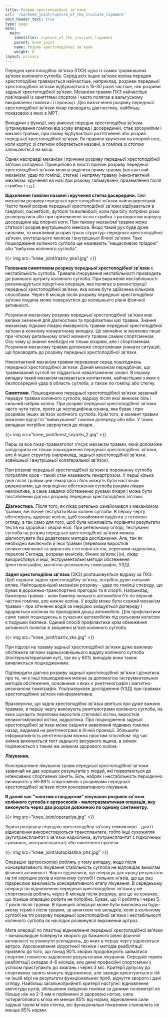 ```yaml
---
title: Розрив хрестоподібної зв'язки
url: '/ua/knee_joint/rupture_of_the_cruciate_ligament'
omit_header_text: true
type: page
menu:
  main:
    identifier: rupture_of_the_cruciate_ligament
    parent: knee_joint
    name: Розрив хрестоподібної зв'язки
    weight: 8
layout: privacy
---
```


Передня хрестоподібна зв'язка (ПХЗ) одна із самих травмованих зв'язок колінного суглоба. Серед всіх інших зв'язок коліна
передня хрестоподібна травмується найчастіше, наприклад, розриви передньої хрестоподібної зв'язки відбуваються в 15-30
разів частіше, ніж розриви задньої хрестоподібної зв'язки. Механізм травми ПХЗ найчастіше пов'язаний із заняттями
спортом і часто полягає в вальгусному викривленні гомілки і її пронації. Для визначення розриву передньої хрестоподібної
зв'язки лікар проводить діагностику, найбільш показовою з яких є МРТ.

Виходячи з функції, яку виконує передня хрестоподібна зв'язка (утримування гомілки від зсуву вперед і досередини), стає
зрозумілим і механіз травми, при якому відбувається розтягнення або розрив передньої хрестоподібної зв'язки. Як правило
кручення на опорній нозі, коли корпус зі стегном обертається назовні, а гомілка зі стопою залишаються на місці.

Однак насправді механізм і причини розриву передньої хрестоподібної зв'язки складніші. Принципово в якості причин
розриву передньої хрестоподібної зв'язки можна виділити пряму травму (контактний механізм: удар по гомілці, стегна) і
непряму травму (неконтактний механізм: кручення на нозі при різкому гальмуванні, приземлення після стрибка і т.д.).

**Відхилення гомілки назовні і кручення стегна досередини.** Цей механізм розриву передньої хрестоподібної зв'язки
найпоширеніший. Часто такий розрив передньої хрестоподібної зв'язки відбувається в гандболі, баскетболі, футболі та
волейболі, коли при бігу потрібно різко розвернутися або при приземленні після стрибка з розворотом корпусу досередини
від опорної ноги. При такому механізмі травми може статися і розрив внутрішнього меніска. Якщо такий рух буде дуже
сильним, то можливий розрив трьох структур: передньої хрестоподібної зв'язки, внутрішнього меніска і внутрішньої бічної
зв'язки. Таке пошкодження колінного суглоба ще називають "нещасливою тріадою" або "вибухом колінного суглоба".

{{< img src="knee_joint/razriv_pks1.jpg" >}}

**Головним симптомом розриву передньої хрестоподібної зв'язки** є нестабільність суглоба. Тривале ігнорування
нестабільності призводить до раннього артриту колінного суглоба. При вираженій нестабільності рекомендується хірургічна
операція, яка полягає в реконструкції передньої хрестоподібної зв'язки, яка може бути здійснена кількома способами.
Через 6 місяців після розриву передньої хрестоподібної зв'язки людина може повернутися до колишнього рівня фізичної
активності.

Розуміння механізму розриву передньої хрестоподібної зв'язки має велике значення для діагностики та профілактики цієї
травми. Знання механізму підкаже лікарю ймовірність травми передньої хрестоподібної зв'язки в кожному конкретному
випадку. Це звичайно ж можливо лише при чіткому детальному описі моменту травми самим спортсменом. Ось чому ці знання
необхідні не тільки лікарям, але і спортсменам. Розуміння механізму травми допоможе спортсменам уникати ситуацій, що
призводять до розриву передньої хрестоподібної зв'язки.

Неконтактний механізм травми переважає серед пошкоджень передньої хрестоподібної зв'язки. Даний механізм передбачає, що
травмований суглоб не піддається навантаженню ззовні. В іншому випадку такий механізм називається контактним,
найчастішим з яких є безпосередній удар в область суглоба, а також по гомілці або стегну.

**Симптоми.** Пошкодженню передньої хрестоподібної зв'язки зазвичай передує травма колінного суглоба, відразу після якої
виникає біль і сильний набряк коліна. При розриві передньої хрестоподібної зв'язки часто чути тріск, проте це
неспецифічна ознака, яка буває і при розривах інших зв'язок колінного суглоба. Крім того, в момент травми можливе
відчуття "вивихування" гомілки допереду або вбік. У таких випадках потрібно звернутися до лікаря.

{{< img src="knee_joint/krest_svyazki_2.jpg" >}}

Перш за все лікар-травматолог з'ясує механізм травми, який допоможе запідозрити не тільки пошкодження передньої
хрестоподібної зв'язки, але й інших структур (наприклад, задньої хрестоподібної зв'язки, зовнішньої і внутрішньої
колатеральної зв'язок).

При розриві передньої хрестоподібної зв'язки в порожнину суглоба потрапляє кров - такий стан називають гемартрозом. У
перші кілька днів після травми цей гемартроз і біль можуть бути настільки вираженими, що повноцінне обстеження суглоба
руками лікаря неможливе, а саме завдяки обстеженню руками лікаря і може бути поставлений діагноз розриву передньої
хрестоподібної зв'язки.

**Діагностика.** Після того, як лікар ретельно ознайомився з механізмом травми, він почне тестувати Ваші колінні
суглоби. В першу чергу обстежують здорове коліно, щоб ознайомити пацієнта з технікою огляду, а так само для того, щоб
була можливість порівняти результати тестів на здоровій і хворій нозі. При ретельному огляді, тестуванні суглоба на
розрив передньої хрестоподібної зв'язки можна діагностувати без додаткових методів дослідження. Але, так як необхідно
виключити й інші травми (переломи виростків великогомілкової та виростків стегнової кісток, переломи надколінка, перелом
Сегонда, розриви менісків, бічних зв'язок і ін), лікар використовує й інші, інструментальні методи обстеження
(рентгенографію, магнітно-резонансну томографію, УЗД).

**Задня хрестоподібна зв'язка** (ЗХЗ) розташовується відразу за ПХЗ. Щоб порвати задню хрестоподібну зв'язку, потрібно
дуже сильний вплив. Найпоширеніший механізм розриву - удар по гомілці спереду, що буває в дорожньо-транспортних пригодах
та в спорті. Наприклад, бамперна травма - коли бампер низького автомобіля б'є по верхній частині гомілки, але нижче
коліна. У водіїв може бути схожий механізм травми - при зіткненні водій за інерцією зміщується допереду і вдаряється
коліном по приладовій дошці автомобіля. Для профілактики саме таких пошкоджень в сучасних автомобілях під рульовим
колесом є подушки безпеки. Єдиний спосіб профілактики крім обмеження активності полягає в зміцненні м'язів колінного
суглоба.

{{< img src="knee_joint/razriv_zks.jpg" >}}

При підозрі на травму задньої хрестоподібної зв'язки дуже важливо обстежити зв'язки задньозовнішнього відділу колінного
суглоба (постеролатеральний кут), так як у 60% випадків вони також виявляються пошкодженими.

Підтвердити діагноз розриву задньої хрестоподібної зв'язки і дізнатися про те, чи є інші пошкодження можна за допомогою
інструментальних методів обстеження, основними з яких є рентгенографія і магнітно-резонансна томографія. Ультразвукове
дослідження (УЗД) при травмах хрестоподібних зв'язок неінформативне.

Враховуючи, що задня хрестоподібна зв'язка рветься при дуже важких травмах, в першу чергу виконують рентгенограми
колінного суглоба, на яких шукають переломи виростків стегнової кістки, виростків великогомілкової кістки, надколінка.
Про пошкодження задньої хрестоподібної зв'язки може свідчити невеликий підвивих гомілки назад, видимий на рентгенограмі
в бічній проекції. Збільшити інформативність рентгенограм можна простим способом: під час знімка виконується тест
заднього висувного ящика, а знімок порівнюється з таким же знімком здорового коліна.

**Лікування.**

Консервативне лікування травм передньої хрестоподібної зв'язки зазвичай не дає хороших результатів у людей, які
повертаються до інтенсивних спортивних занять. Біль, набряк і нестабільність періодично виникають у 56-89% спортсменів з
розривами передньої хрестоподібної зв'язки після консервативного лікування.

**В даний час "золотим стандартом" лікування розривів зв'язок колінного суглоба є артроскопія - малотравматичная
операція, яку виконують через два розрізи довжиною по одному сантиметру.**

{{< img src="knee_joint/operaciya.jpg" >}}

Зшити розірвану передню хрестоподібну зв'язку неможливо - для її відновлення використовуються трансплантати, тобто інші
сухожилля (аутотрансплантат з зв'язки надколінка, аутотрансплантат з підколінних сухожиль, алотрансплантат) або
синтетичні протези.

{{< img src="knee_joint/autoplastika_phz.jpg" >}}

Операцію (артроскопію) роблять у тому випадку, якщо після консервативного лікування стабільність суглоба не відповідає
вимогам фізичної активності. Варто відзначити, що операція дає кращі результати на тлі хороших рухів в колінному суглобі
і сильних м'язів, що ще раз підкреслює важливість консервативного етапу лікування. В середньому операції по відновленню
передньої хрестоподібної зв'язки у не спортсменів роблять через 6 місяців після розриву, але це не означає, що пізніше
операцію робити не потрібно. Буває, що її роблять і через 5-7 років після травми. В принципі операція може бути виконана
на будь-якому терміні після травми, за винятком тих випадків, коли в колінному суглобі на тлі розриву передньої
хрестоподібної зв'язки і нестабільності колінного суглоба як наслідок розвинувся виражений артроз.

Мета операції по пластиці відновлення передньої хрестоподібної зв'язки - якнайшвидше повернути хворого до бажаного рівня
фізичної активності та уникнути ускладнень, до яких в першу чергу відноситься артроз. Удосконалення хірургічної техніки
і методів реабілітації призвело до того, що понад 90% хворих продовжують займатися спортом і повністю задоволені
результатами лікування. Середній термін реабілітації складає 4-6 місяців, але деякі професійні спортсмени з успіхом
приступають до змагань і через 3 міс. Критерії допуску до спортивних занять можуть відрізнятися, але завжди орієнтуються
в тій чи іншій мірі на результати функціональних проб, відчуття хворого і дані огляду. Найбільш загальноприйняті
критерії наступні: відновлення амплітуди рухів, збільшення зміщення гомілки за даними гоніометрії не більше ніж на 2-3
мм в порівнянні зі здоровою ногою, сила чотириголового м'яза не менше 85% від норми, відновлення сили задньої групи
м'язів стегна, всі функціональні показники становлять не менше 85% норми.
